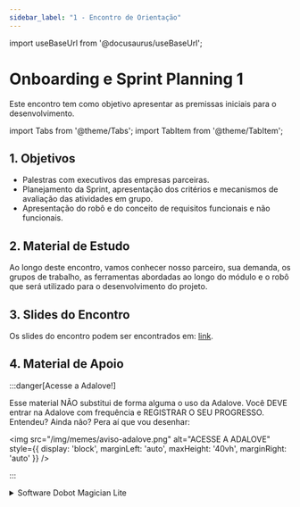 ```yaml
---
sidebar_label: "1 - Encontro de Orientação"
---
```


import useBaseUrl from '@docusaurus/useBaseUrl';

# Onboarding e Sprint Planning 1	

Este encontro tem como objetivo apresentar as premissas iniciais para o desenvolvimento. 

import Tabs from '@theme/Tabs';
import TabItem from '@theme/TabItem';

## 1. Objetivos

- Palestras com executivos das empresas parceiras. 
- Planejamento da Sprint, apresentação dos critérios e mecanismos de avaliação das atividades em grupo.
- Apresentação do robô e do conceito de requisitos funcionais e não funcionais.

## 2. Material de Estudo

Ao longo deste encontro, vamos conhecer nosso parceiro, sua demanda, os grupos de trabalho, as ferramentas abordadas ao longo do módulo e o robô que será utilizado para o desenvolvimento do projeto.


## 3. Slides do Encontro

Os slides do encontro podem ser encontrados em: [link](https://docs.google.com/presentation/d/e/2PACX-1vSP-hp4sFH8FVAd_1lAQVcFBsZRIWPvoUiDOJTaE3TR5nD4HaOvVmJ768wNwrcM7KB_ZQmBV3ogoQ49/pub?start=false&loop=false).


## 4. Material de Apoio

:::danger[Acesse a Adalove!]

Esse material NÃO substitui de forma alguma o uso da Adalove. Você DEVE entrar na Adalove com frequência e REGISTRAR O SEU PROGRESSO. Entendeu? Ainda não? Pera aí que vou desenhar:

<img src="/img/memes/aviso-adalove.png" alt="ACESSE A ADALOVE" style={{ display: 'block', marginLeft: 'auto', maxHeight: '40vh', marginRight: 'auto' }} />

:::

<Tabs>
  <TabItem value="autoestudos-obrigatorios" label="📘 Autoestudos Obrigatórios" default>
     <details> 
        <summary mdxType="summary">Software Dobot Magician Lite</summary>

        - https://www.dobot-robots.com/products/education/magician.html
    </details> 

    <details> 
        <summary mdxType="summary">Engenharia de Requisitos</summary>

        - https://integrada.minhabiblioteca.com.br/reader/books/9786556900674/pageid/32
    </details> 

    <details> 
        <summary mdxType="summary">What are Non-functional Requirements and How Do They Work?</summary>

        - https://www.youtube.com/watch?v=fc-5HJPBZMQ
    </details> 
  </TabItem>
  <TabItem value="autoestudos-opcionais" label="📔 Autoestudos Opcionais">
     
        <img class="image-intro" src={useBaseUrl("/img/memes/mash_celebrando.gif")} style={{ display: 'block', marginLeft: 'auto', maxHeight: '40vh', marginRight: 'auto' }}/>

  </TabItem>
  <TabItem value="autoestudos-adicionais" label="📓 Autoestudos Adicionais">
    <details> 
        <summary mdxType="summary">Esqueça isso e seu projeto estará condenado 🚫 (Análise de Requisitos)</summary>

        - https://www.youtube.com/watch?v=rVbJ7ykuLig
    </details> 
  </TabItem>
</Tabs>



